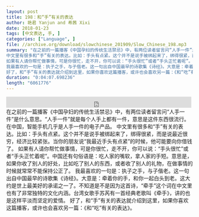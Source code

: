 ```yaml
---
layout: post
title: 198：和“手”有关的表达
author: 艳君 Yanjun and 希茜 Xixi
date: 2018-01-23
tags: [中文表达, 手, ]
categories: ["Language", ]
file: //archive.org/download/slowchinese_201909/Slow_Chinese_198.mp3
summary: "在之前的一篇播客《中国孕妇的传统生活禁忌》中，有两位读者留言问“人手一件”是什么意思。“人手一件”就是每个人手上都有一件，意思是这件东西很流行。在中国，智能手机几乎是人手一件的电子产品。
中文里有很多和“手”有关的表达。比如：手头有点紧。这个并不是说手被绑起来了，绑得很紧，而是说最近很穷，经济比较紧张。当你的朋友说“我最近手头有点紧”的时候，他可能要向你借钱了。
如果有人请你帮忙做事情，可是你很忙，走不开，你可以说：“手头很忙”或者“手头正忙着呢”。中国还有句俗语是：吃人家的嘴软，拿人家的手短。意思是，如果你收了别人的好处，比如吃了别人的东西，或者收了别人的礼物，在做事情的时候就常常不能保持公正了。
我最喜欢的一句是：执子之手，与子偕老。这一句出自中国最早的诗歌集《诗经》。大意是：牵着你的手，和你一起白头到老。这大约是世上最美好的承诺之一了。不知道是不是因为这首诗，“牵手”这个词在中文里也有了非常独特的文化内涵。台湾女歌手苏芮有一首经典老歌叫《牵手》，讲的也是这样平淡而坚定的爱情。
好了，和“手”有关的表达就介绍到这里，如果你喜欢这篇播客，或许也会喜欢另一篇：《和“吃”有关的表达》。"
duration: "0:04:07.698236"
length: "6061776"
---
```


<iframe src="https://archive.org/embed/slowchinese_201909/Slow_Chinese_198.mp3" width="500" height="30" frameborder="0" webkitallowfullscreen="true" mozallowfullscreen="true" allowfullscreen></iframe>
在之前的一篇播客《中国孕妇的传统生活禁忌》中，有两位读者留言问“人手一件”是什么意思。“人手一件”就是每个人手上都有一件，意思是这件东西很流行。在中国，智能手机几乎是人手一件的电子产品。
中文里有很多和“手”有关的表达。比如：手头有点紧。这个并不是说手被绑起来了，绑得很紧，而是说最近很穷，经济比较紧张。当你的朋友说“我最近手头有点紧”的时候，他可能要向你借钱了。
如果有人请你帮忙做事情，可是你很忙，走不开，你可以说：“手头很忙”或者“手头正忙着呢”。中国还有句俗语是：吃人家的嘴软，拿人家的手短。意思是，如果你收了别人的好处，比如吃了别人的东西，或者收了别人的礼物，在做事情的时候就常常不能保持公正了。
我最喜欢的一句是：执子之手，与子偕老。这一句出自中国最早的诗歌集《诗经》。大意是：牵着你的手，和你一起白头到老。这大约是世上最美好的承诺之一了。不知道是不是因为这首诗，“牵手”这个词在中文里也有了非常独特的文化内涵。台湾女歌手苏芮有一首经典老歌叫《牵手》，讲的也是这样平淡而坚定的爱情。
好了，和“手”有关的表达就介绍到这里，如果你喜欢这篇播客，或许也会喜欢另一篇：《和“吃”有关的表达》。